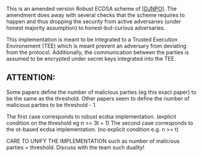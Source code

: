 This is an amended version Robust ECDSA scheme of \[[DJNPO](https://eprint.iacr.org/2020/501.pdf)\].
The amendment does away with several checks that the scheme requires to happen and thus dropping the security from active adversaries (under honest majority assumption) to honest-but-curious adversaries.

This implementation is meant to be integrated to a Trusted Execution Environement (TEE) which is meant prevent an adversary from deviating from the protocol. Additionally, the communication between the parties is assumed to be encrypted under secret keys integrated into the TEE.


## ATTENTION:
Some papers define the number of malicious parties (eg this exact paper) to be the same as the threshold.
Other papers seem to define the number of malicious parties to be threshold - 1.

The first case corresponds to robust ecdsa implementation. (explicit condition on the threshold eg n >= 3t + 1)
The second case corresponds to the ot-based ecdsa implementation. (no explicit condition e.g. n >= t)

CARE TO UNIFY THE IMPLEMENTATION such as number of malicious parties = threshold. Discuss with the team such duality!
